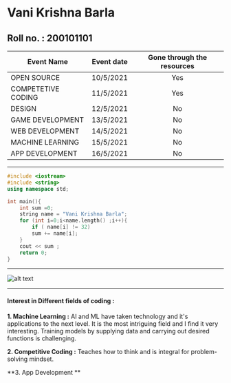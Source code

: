 # Vani Krishna Barla
## Roll no. : 200101101
| Event Name        | Event date |Gone through the resources |
| ------------- |:-------------:| :-----:|
| OPEN SOURCE  | 10/5/2021 | Yes |
| COMPETETIVE CODING  |  11/5/2021  |  Yes |
| DESIGN | 12/5/2021 | No |
| GAME DEVELOPMENT     |  13/5/2021  |No |
|WEB DEVELOPMENT    |  14/5/2021   | No |
| MACHINE LEARNING |  15/5/2021   | No |
| APP DEVELOPMENT   |  16/5/2021 |No |
****
```c++
#include <iostream>
#include <string>
using namespace std;

int main(){
    int sum =0;
    string name = "Vani Krishna Barla";
    for (int i=0;i<name.length() ;i++){
        if ( name[i] != 32)
        sum += name[i];
    }
    cout << sum ;
    return 0;
}

```
****
![alt text](https://raw.githubusercontent.com/codingiitg/open_source_submission/main/coding-club%20logo.png "Coding Club LOGO")
****
#### Interest in Different fields of coding :
**1. Machine Learning :** AI and ML have taken technology and it's applications to the next level. It is the most intriguing field and I find it very interesting. Training models by supplying data and carrying out desired functions is challenging.

**2. Competitive Coding :** Teaches how to think and is integral for problem-solving mindset.

**3. App Development ** 

